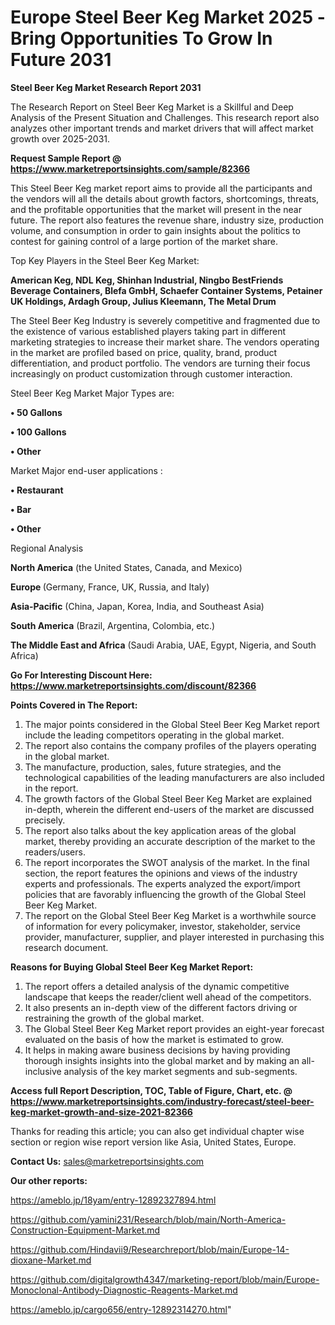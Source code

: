 # Europe Steel Beer Keg Market 2025 -Bring Opportunities To Grow In Future 2031

<strong>Steel Beer Keg Market Research Report 2031</strong>

The Research Report on Steel Beer Keg Market is a Skillful and Deep Analysis of the Present Situation and Challenges. This research report also analyzes other important trends and market drivers that will affect market growth over 2025-2031.

<strong>Request Sample Report @ <a href=https://www.marketreportsinsights.com/sample/82366>https://www.marketreportsinsights.com/sample/82366</a></strong>

This Steel Beer Keg market report aims to provide all the participants and the vendors will all the details about growth factors, shortcomings, threats, and the profitable opportunities that the market will present in the near future. The report also features the revenue share, industry size, production volume, and consumption in order to gain insights about the politics to contest for gaining control of a large portion of the market share.

Top Key Players in the Steel Beer Keg Market:

<strong>American Keg, NDL Keg, Shinhan Industrial, Ningbo BestFriends Beverage Containers, Blefa GmbH, Schaefer Container Systems, Petainer UK Holdings, Ardagh Group, Julius Kleemann, The Metal Drum</strong>

The Steel Beer Keg Industry is severely competitive and fragmented due to the existence of various established players taking part in different marketing strategies to increase their market share. The vendors operating in the market are profiled based on price, quality, brand, product differentiation, and product portfolio. The vendors are turning their focus increasingly on product customization through customer interaction.

Steel Beer Keg Market Major Types are:

<strong>• 50 Gallons

• 100 Gallons

• Other</strong>

Market Major end-user applications :

<strong>• Restaurant

• Bar

• Other</strong>

Regional Analysis

</u><strong><b>North America</b></strong> (the United States, Canada, and Mexico)

<strong><b>Europe </b></strong>(Germany, France, UK, Russia, and Italy)

<strong><b>Asia-Pacific</b></strong> (China, Japan, Korea, India, and Southeast Asia)

<strong><b>South America</b></strong> (Brazil, Argentina, Colombia, etc.)

<strong><b>The Middle East and Africa</b></strong> (Saudi Arabia, UAE, Egypt, Nigeria, and South Africa)

<strong>Go For Interesting Discount Here: <a href=https://www.marketreportsinsights.com/discount/82366>https://www.marketreportsinsights.com/discount/82366</a></strong>

<strong>Points Covered in The Report:</strong>
<ol>
  <li>The major points considered in the Global Steel Beer Keg Market report include the leading competitors operating in the global market.</li>
  <li>The report also contains the company profiles of the players operating in the global market.</li>
  <li>The manufacture, production, sales, future strategies, and the technological capabilities of the leading manufacturers are also included in the report.</li>
  <li>The growth factors of the Global Steel Beer Keg Market are explained in-depth, wherein the different end-users of the market are discussed precisely.</li>
  <li>The report also talks about the key application areas of the global market, thereby providing an accurate description of the market to the readers/users.</li>
  <li>The report incorporates the SWOT analysis of the market. In the final section, the report features the opinions and views of the industry experts and professionals. The experts analyzed the export/import policies that are favorably influencing the growth of the Global Steel Beer Keg Market.</li>
  <li>The report on the Global Steel Beer Keg Market is a worthwhile source of information for every policymaker, investor, stakeholder, service provider, manufacturer, supplier, and player interested in purchasing this research document.</li>
</ol>
<strong>Reasons for Buying Global Steel Beer Keg Market Report:</strong>

<ol>
  <li>The report offers a detailed analysis of the dynamic competitive landscape that keeps the reader/client well ahead of the competitors.</li>
  <li>It also presents an in-depth view of the different factors driving or restraining the growth of the global market.</li>
  <li>The Global Steel Beer Keg Market report provides an eight-year forecast evaluated on the basis of how the market is estimated to grow.</li>
  <li>It helps in making aware business decisions by having providing thorough insights insights into the global market and by making an all-inclusive analysis of the key market segments and sub-segments.</li>
</ol>
<strong>Access full Report Description, TOC, Table of Figure, Chart, etc. @ <a href=https://www.marketreportsinsights.com/industry-forecast/steel-beer-keg-market-growth-and-size-2021-82366>https://www.marketreportsinsights.com/industry-forecast/steel-beer-keg-market-growth-and-size-2021-82366</a></strong>


Thanks for reading this article; you can also get individual chapter wise section or region wise report version like Asia, United States, Europe.

<strong>Contact Us:</strong>
sales@marketreportsinsights.com

<strong>Our other reports:</strong>

<a href=https://ameblo.jp/18yam/entry-12892327894.html>https://ameblo.jp/18yam/entry-12892327894.html</a>

<a href=https://github.com/yamini231/Research/blob/main/North-America-Construction-Equipment-Market.md>https://github.com/yamini231/Research/blob/main/North-America-Construction-Equipment-Market.md</a>

<a href=https://github.com/Hindavii9/Researchreport/blob/main/Europe-14-dioxane-Market.md>https://github.com/Hindavii9/Researchreport/blob/main/Europe-14-dioxane-Market.md</a>

<a href=https://github.com/digitalgrowth4347/marketing-report/blob/main/Europe-Monoclonal-Antibody-Diagnostic-Reagents-Market.md>https://github.com/digitalgrowth4347/marketing-report/blob/main/Europe-Monoclonal-Antibody-Diagnostic-Reagents-Market.md</a>

<a href=https://ameblo.jp/cargo656/entry-12892314270.html>https://ameblo.jp/cargo656/entry-12892314270.html</a>"
